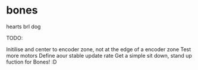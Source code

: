 # bones
hearts brl dog

TODO:

Initilise and center to encoder zone, not at the edge of a encoder zone
Test more motors
Define aour stable update rate
Get a simple sit down, stand up fuction for Bones! :D

